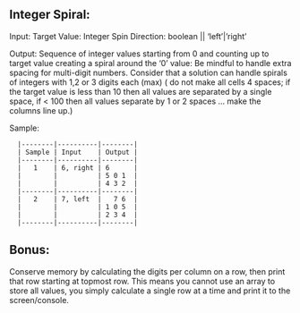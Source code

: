 ## Integer Spiral:

Input:
    Target Value: Integer
    Spin Direction: boolean || ‘left’|’right’

  Output:
       Sequence of integer values starting from 0 and counting up to target value creating a spiral around the ‘0’ value:  Be mindful to handle extra spacing for multi-digit numbers.  Consider that a solution can handle spirals of integers with 1,2 or 3 digits each (max) ( do not make all cells 4 spaces; if the target value is less than 10 then all values are separated by a single space, if < 100 then all values separate by 1 or 2 spaces … make the columns line up.)

  Sample:

      |--------|----------|--------|
      | Sample | Input    | Output |
      |--------|----------|--------|
      |   1    | 6, right | 6      |
      |        |          | 5 0 1  |
      |        |          | 4 3 2  |
      |--------|----------|--------|
      |   2    | 7, left  |   7 6  |
      |        |          | 1 0 5  |
      |        |          | 2 3 4  |
      |--------|----------|--------|

## Bonus:

Conserve memory by calculating the digits per column on a row, then print that row starting at topmost row.  This means you cannot use an array to store all values, you simply calculate a single row at a time and print it to the screen/console.
